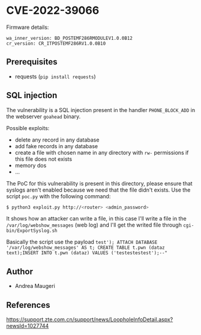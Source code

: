 # CVE-2022-39066

Firmware details:

```
wa_inner_version: BD_POSTEMF286RMODULEV1.0.0B12
cr_version: CR_ITPOSTEMF286RV1.0.0B10
```

## Prerequisites

- requests (`pip install requests`)

## SQL injection

The vulnerability is a SQL injection present in the handler `PHONE_BLOCK_ADD` in the webserver `goahead` binary.

Possible exploits:

- delete any record in any database
- add fake records in any database
- create a file with chosen name in any directory with `rw-` permissions if this file does not exists
- memory dos
- ...

The PoC for this vulnerability is present in this directory, please ensure that syslogs aren't enabled because we need that the file didn't exists. Use the script `poc.py` with the following command:

```bash
$ python3 exploit.py http://<router> <admin_password>
```
 
It shows how an attacker can write a file, in this case I'll write a file in the `/var/log/webshow_messages` (web log) and I'll get the writed file through `cgi-bin/ExportSyslog.sh`

Basically the script use the payload `test'); ATTACH DATABASE '/var/log/webshow_messages' AS t; CREATE TABLE t.pwn (dataz text);INSERT INTO t.pwn (dataz) VALUES ('testestestest');--"`


## Author

- Andrea Maugeri

## References

https://support.zte.com.cn/support/news/LoopholeInfoDetail.aspx?newsId=1027744

